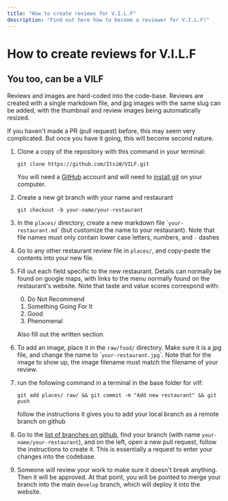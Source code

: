 ```yaml
---
title: "How to create reviews for V.I.L.F"
description: "Find out here how to become a reviewer for V.I.L.F!"
---
```


# How to create reviews for V.I.L.F

## You too, can be a VILF

Reviews and images are hard-coded into the code-base. Reviews are created with a single markdown file, and jpg images with the same slug can be added, with the thumbnail and review images being automatically resized.

If you haven't made a PR (pull request) before, this may seem very complicated. But once you have it going, this will become second nature.

1. Clone a copy of the repository with this command in your terminal: 

    ```git clone https://github.com/ItsiW/VILF.git```

    You will need a [GitHub](https://github.com) account and will need to [install git](https://git-scm.com/book/en/v2/Getting-Started-Installing-Git) on your computer.

2. Create a new git branch with your name and restaurant

    `git checkout -b your-name/your-restaurant`

3. In the `places/` directory, create a new markdown file \``your-restaurant.md`\` (but customize the name to your restaurant). Note that file names must only contain lower case letters, numbers,  and `-` dashes

4. Go to any other restaurant review file in `places/`, and copy-paste the contents into your new file.

5. Fill out each field specific to the new restaurant. Details can normally be found on google maps, with links to the menu normally found on the restaurant's website. Note that taste and value scores correspond with:
    
    0. Do Not Recommend
    1. Something Going For It
    2. Good
    3. Phenomenal

    Also fill out the written section.

6. To add an image, place it in the `raw/food/` directory. Make sure it is a jpg file, and change the name to \``your-restaurant.jpg`\`. Note that for the image to show up, the image filename must match the filename of your review.

7. run the following command in a terminal in the base folder for vilf: 

    `git add places/ raw/ && git commit -m "Add new restaurant" && git push`

   follow the instructions it gives you to add your local branch as a remote branch on github

8. Go to the [list of branches on github](https://github.com/ItsiW/VILF/branches), find your branch (with name `your-name/your-restaurant`), and on the left, open a new pull request, follow the instructions to create it. This is essentially a request to enter your changes into the codebase.

9. Someone will review your work to make sure it doesn't break anything. Then it will be approved. At that point, you will be pointed to merge your branch into the main `develop` branch, which will deploy it into the website.